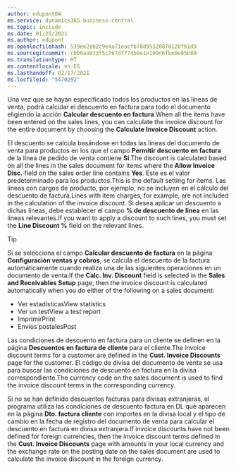 ```yaml
---
author: edupont04
ms.service: dynamics365-business-central
ms.topic: include
ms.date: 01/25/2021
ms.author: edupont
ms.openlocfilehash: 539ee2eb2c9e4a71eacfb78d95320870128fb1d9
ms.sourcegitcommit: cb06aa973f5c767df774b0e1e199c6fbe0e85b88
ms.translationtype: HT
ms.contentlocale: es-ES
ms.lasthandoff: 02/17/2021
ms.locfileid: "5470292"
---
```

<span data-ttu-id="487d3-101">Una vez que se hayan especificado todos los productos en las líneas de venta, podrá calcular el descuento en factura para todo el documento eligiendo la acción **Calcular descuento en factura**.</span><span class="sxs-lookup"><span data-stu-id="487d3-101">When all the items have been entered on the sales lines, you can calculate the invoice discount for the entire document by choosing the **Calculate Invoice Discount** action.</span></span>

<span data-ttu-id="487d3-102">El descuento se calcula basándose en todas las líneas del documento de venta para productos en los que el campo **Permitir descuento en factura** de la línea de pedido de venta contiene **Sí**.</span><span class="sxs-lookup"><span data-stu-id="487d3-102">The discount is calculated based on all the lines in the sales document for items where the **Allow Invoice Disc.** field on the sales order line contains **Yes**.</span></span> <span data-ttu-id="487d3-103">Este es el valor predeterminado para los productos.</span><span class="sxs-lookup"><span data-stu-id="487d3-103">This is the default setting for items.</span></span> <span data-ttu-id="487d3-104">Las líneas con cargos de producto, por ejemplo, no se incluyen en el cálculo del descuento de factura.</span><span class="sxs-lookup"><span data-stu-id="487d3-104">Lines with item charges, for example, are not included in the calculation of the invoice discount.</span></span> <span data-ttu-id="487d3-105">Si desea aplicar un descuento a dichas líneas, debe establecer el campo **% de descuento de línea** en las líneas relevantes.</span><span class="sxs-lookup"><span data-stu-id="487d3-105">If you want to apply a discount to such lines, you must set the **Line Discount %** field on the relevant lines.</span></span>  

> [!TIP]
> <span data-ttu-id="487d3-106">Si se selecciona el campo **Calcular descuento de factura** en la página **Configuración ventas y cobros**, se calcula el descuento de la factura automáticamente cuando realiza una de las siguientes operaciones en un documento de venta:</span><span class="sxs-lookup"><span data-stu-id="487d3-106">If the **Calc. Inv. Discount** field is selected in the **Sales and Receivables Setup** page, then the invoice discount is calculated automatically when you do either of the following on a sales document:</span></span>
>
> * <span data-ttu-id="487d3-107">Ver estadísticas</span><span class="sxs-lookup"><span data-stu-id="487d3-107">View statistics</span></span>
> * <span data-ttu-id="487d3-108">Ver un test</span><span class="sxs-lookup"><span data-stu-id="487d3-108">View a test report</span></span>
> * <span data-ttu-id="487d3-109">Imprimir</span><span class="sxs-lookup"><span data-stu-id="487d3-109">Print</span></span>
> * <span data-ttu-id="487d3-110">Envíos postales</span><span class="sxs-lookup"><span data-stu-id="487d3-110">Post</span></span>

<span data-ttu-id="487d3-111">Las condiciones de descuento en factura para un cliente se definen en la página **Descuentos en factura de cliente** para el cliente.</span><span class="sxs-lookup"><span data-stu-id="487d3-111">The invoice discount terms for a customer are defined in the **Cust. Invoice Discounts** page for the customer.</span></span> <span data-ttu-id="487d3-112">El código de divisa del documento de venta se usa para buscar las condiciones de descuento en factura en la divisa correspondiente.</span><span class="sxs-lookup"><span data-stu-id="487d3-112">The currency code on the sales document is used to find the invoice discount terms in the corresponding currency.</span></span>

<span data-ttu-id="487d3-113">Si no se han definido descuentos facturas para divisas extranjeras, el programa utiliza las condiciones de descuento factura en DL que aparecen en la página **Dto. factura cliente** con importes en la divisa local y el tipo de cambio en la fecha de registro del documento de venta para calcular el descuento en factura en divisa extranjera.</span><span class="sxs-lookup"><span data-stu-id="487d3-113">If invoice discounts have not been defined for foreign currencies, then the invoice discount terms defined in the **Cust. Invoice Discounts** page with amounts in your local currency and the exchange rate on the posting date on the sales document are used to calculate the invoice discount in the foreign currency.</span></span>
